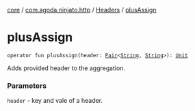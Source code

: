 [core](../../index.md) / [com.agoda.ninjato.http](../index.md) / [Headers](index.md) / [plusAssign](./plus-assign.md)

# plusAssign

`operator fun plusAssign(header: `[`Pair`](https://kotlinlang.org/api/latest/jvm/stdlib/kotlin/-pair/index.html)`<`[`String`](https://kotlinlang.org/api/latest/jvm/stdlib/kotlin/-string/index.html)`, `[`String`](https://kotlinlang.org/api/latest/jvm/stdlib/kotlin/-string/index.html)`>): `[`Unit`](https://kotlinlang.org/api/latest/jvm/stdlib/kotlin/-unit/index.html)

Adds provided header to the aggregation.

### Parameters

`header` - key and vale of a header.